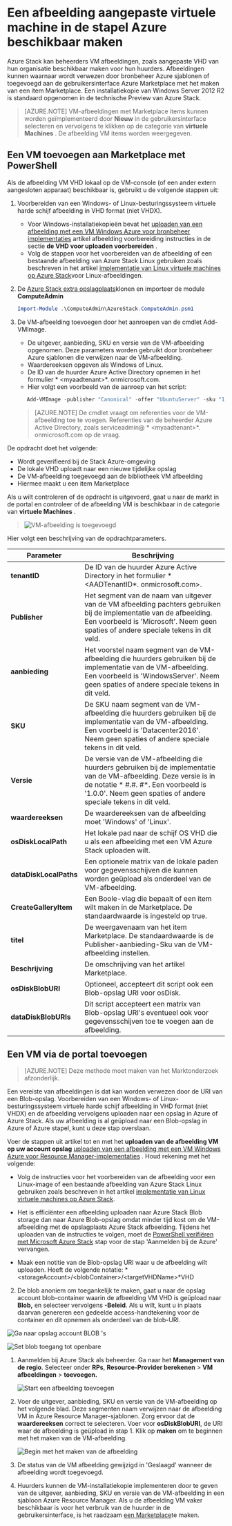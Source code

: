 <properties
    pageTitle="VM image toevoegen aan de stapel Azure | Microsoft Azure"
    description="Toevoegen van uw organisatie eigen Windows of Linux VM afbeelding voor huurders gebruiken"
    services="azure-stack"
    documentationCenter=""
    authors="mattmcg"
    manager="darmour"
    editor=""/>

<tags
    ms.service="azure-stack"
    ms.workload="na"
    ms.tgt_pltfrm="na"
    ms.devlang="na"
    ms.topic="get-started-article"
    ms.date="09/26/2016"
    ms.author="mattmcg"/>

# <a name="make-a-custom-virtual-machine-image-available-in-azure-stack"></a>Een afbeelding aangepaste virtuele machine in de stapel Azure beschikbaar maken


Azure Stack kan beheerders VM afbeeldingen, zoals aangepaste VHD van hun organisatie beschikbaar maken voor hun huurders. Afbeeldingen kunnen waarnaar wordt verwezen door bronbeheer Azure sjablonen of toegevoegd aan de gebruikersinterface Azure Marketplace met het maken van een item Marketplace. Een installatiekopie van Windows Server 2012 R2 is standaard opgenomen in de technische Preview van Azure Stack.

> [AZURE.NOTE] VM-afbeeldingen met Marketplace items kunnen worden geïmplementeerd door **Nieuw** in de gebruikersinterface selecteren en vervolgens te klikken op de categorie van **virtuele Machines** . De afbeelding VM items worden weergegeven.



## <a name="add-a-vm-image-to-marketplace-with-powershell"></a>Een VM toevoegen aan Marketplace met PowerShell

Als de afbeelding VM VHD lokaal op de VM-console (of een ander extern aangesloten apparaat) beschikbaar is, gebruikt u de volgende stappen uit:

1. Voorbereiden van een Windows- of Linux-besturingssysteem virtuele harde schijf afbeelding in VHD format (niet VHDX).
    -   Voor Windows-installatiekopieën bevat het [uploaden van een afbeelding met een VM Windows Azure voor bronbeheer implementaties](virtual-machines-windows-upload-image.md) artikel afbeelding voorbereiding instructies in de sectie **de VHD voor uploaden voorbereiden** .
    -   Volg de stappen voor het voorbereiden van de afbeelding of een bestaande afbeelding van Azure Stack Linux gebruiken zoals beschreven in het artikel [implementatie van Linux virtuele machines op Azure Stack](azure-stack-linux.md)voor Linux-afbeeldingen.

2. De [Azure Stack extra opslagplaats](https://aka.ms/azurestackaddvmimage)klonen en importeer de module **ComputeAdmin**

    ```powershell
    Import-Module .\ComputeAdmin\AzureStack.ComputeAdmin.psm1
    ```

3. De VM-afbeelding toevoegen door het aanroepen van de cmdlet Add-VMImage.
    -  De uitgever, aanbieding, SKU en versie van de VM-afbeelding opgenomen. Deze parameters worden gebruikt door bronbeheer Azure sjablonen die verwijzen naar de VM-afbeelding.
    -  Waardereeksen opgeven als Windows of Linux.
    -  De ID van de huurder Azure Active Directory opnemen in het formulier * &lt;myaadtenant&gt;*. onmicrosoft.com.
    - Hier volgt een voorbeeld van de aanroep van het script:

    ```powershell
       Add-VMImage -publisher "Canonical" -offer "UbuntuServer" -sku "14.04.3-LTS" -version "1.0.0" -osType Linux -osDiskLocalPath 'C:\Users\AzureStackAdmin\Desktop\UbuntuServer.vhd' -tenantID <myaadtenant>.onmicrosoft.com
    ```

    > [AZURE.NOTE] De cmdlet vraagt om referenties voor de VM-afbeelding toe te voegen. Referenties van de beheerder Azure Active Directory, zoals serviceadmin@ * &lt;myaadtenant&gt;*. onmicrosoft.com op de vraag.  

De opdracht doet het volgende:
- Wordt geverifieerd bij de Stack Azure-omgeving
- De lokale VHD uploadt naar een nieuwe tijdelijke opslag
- De VM-afbeelding toegevoegd aan de bibliotheek VM afbeelding
- Hiermee maakt u een item Marketplace

Als u wilt controleren of de opdracht is uitgevoerd, gaat u naar de markt in de portal en controleer of de afbeelding VM is beschikbaar in de categorie van **virtuele Machines** .

> ![VM-afbeelding is toegevoegd](./media/azure-stack-add-vm-image/image5.PNG)

Hier volgt een beschrijving van de opdrachtparameters.


| Parameter | Beschrijving |
|----------| ------------ |
|**tenantID** | De ID van de huurder Azure Active Directory in het formulier * &lt;AADTenantID*. onmicrosoft.com&gt;. |
|**Publisher** | Het segment van de naam van uitgever van de VM afbeelding pachters gebruiken bij de implementatie van de afbeelding. Een voorbeeld is 'Microsoft'. Neem geen spaties of andere speciale tekens in dit veld.|
|**aanbieding** | Het voorstel naam segment van de VM-afbeelding die huurders gebruiken bij de implementatie van de VM-afbeelding. Een voorbeeld is 'WindowsServer'. Neem geen spaties of andere speciale tekens in dit veld. |
| **SKU** | De SKU naam segment van de VM-afbeelding die huurders gebruiken bij de implementatie van de VM-afbeelding. Een voorbeeld is 'Datacenter2016'. Neem geen spaties of andere speciale tekens in dit veld. |
|**Versie** | De versie van de VM-afbeelding die huurders gebruiken bij de implementatie van de VM-afbeelding. Deze versie is in de notatie * \#.\#. \#*. Een voorbeeld is '1.0.0'. Neem geen spaties of andere speciale tekens in dit veld.|
| **waardereeksen** | De waardereeksen van de afbeelding moet 'Windows' of 'Linux'. |
|**osDiskLocalPath** | Het lokale pad naar de schijf OS VHD die u als een afbeelding met een VM Azure Stack uploaden wilt. |
|**dataDiskLocalPaths**| Een optionele matrix van de lokale paden voor gegevensschijven die kunnen worden geüpload als onderdeel van de VM-afbeelding.|
|**CreateGalleryItem**| Een Boole-vlag die bepaalt of een item wilt maken in de Marketplace. De standaardwaarde is ingesteld op true.|
|**titel**| De weergavenaam van het item Marketplace. De standaardwaarde is de Publisher-aanbieding-Sku van de VM-afbeelding instellen.|
|**Beschrijving**| De omschrijving van het artikel Marketplace. |
|**osDiskBlobURI**| Optioneel, accepteert dit script ook een Blob-opslag URI voor osDisk.|
|**dataDiskBlobURIs**| Dit script accepteert een matrix van Blob-opslag URI's eventueel ook voor gegevensschijven toe te voegen aan de afbeelding.|



## <a name="add-a-vm-image-through-the-portal"></a>Een VM via de portal toevoegen

> [AZURE.NOTE] Deze methode moet maken van het Marktonderzoek afzonderlijk.

Een vereiste van afbeeldingen is dat kan worden verwezen door de URI van een Blob-opslag. Voorbereiden van een Windows- of Linux-besturingssysteem virtuele harde schijf afbeelding in VHD format (niet VHDX) en de afbeelding vervolgens uploaden naar een opslag in Azure of Azure Stack. Als uw afbeelding is al geüpload naar een Blob-opslag in Azure of Azure stapel, kunt u deze stap overslaan.

Voer de stappen uit artikel tot en met het **uploaden van de afbeelding VM op uw account opslag** [uploaden van een afbeelding met een VM Windows Azure voor Resource Manager-implementaties](https://azure.microsoft.com/documentation/articles/virtual-machines-windows-upload-image/) . Houd rekening met het volgende:

-   Volg de instructies voor het voorbereiden van de afbeelding voor een Linux-image of een bestaande afbeelding van Azure Stack Linux gebruiken zoals beschreven in het artikel [implementatie van Linux virtuele machines op Azure Stack](azure-stack-linux.md).

- Het is efficiënter een afbeelding uploaden naar Azure Stack Blob storage dan naar Azure Blob-opslag omdat minder tijd kost om de VM-afbeelding met de opslagplaats Azure Stack afbeelding. Tijdens het uploaden van de instructies te volgen, moet de [PowerShell verifiëren met Microsoft Azure Stack](azure-stack-deploy-template-powershell.md) stap voor de stap 'Aanmelden bij de Azure' vervangen.

- Maak een notitie van de Blob-opslag URI waar u de afbeelding wilt uploaden. Heeft de volgende notatie: * &lt;storageAccount&gt;/&lt;blobContainer&gt;/&lt;targetVHDName&gt;*VHD

2.  De blob anoniem om toegankelijk te maken, gaat u naar de opslag account blob-container waarin de afbeelding VM VHD is geüpload naar **Blob,** en selecteer vervolgens **-Beleid**. Als u wilt, kunt u in plaats daarvan genereren een gedeelde access-handtekening voor de container en dit opnemen als onderdeel van de blob-URI.

![Ga naar opslag account BLOB 's](./media/azure-stack-add-vm-image/image1.png)

![Set blob toegang tot openbare](./media/azure-stack-add-vm-image/image2.png)

1.  Aanmelden bij Azure Stack als beheerder. Ga naar het **Management van de regio**. Selecteer onder **RPs**, **Resource-Provider berekenen** > **VM afbeeldingen** > **toevoegen.**

    ![Start een afbeelding toevoegen](./media/azure-stack-add-vm-image/image3.png)

2.  Voer de uitgever, aanbieding, SKU en versie van de VM-afbeelding op het volgende blad. Deze segmenten naam verwijzen naar de afbeelding VM in Azure Resource Manager-sjablonen. Zorg ervoor dat de **waardereeksen** correct te selecteren. Voer voor **osDiskBlobURI**, de URI waar de afbeelding is geüpload in stap 1. Klik op **maken** om te beginnen met het maken van de VM-afbeelding.

    ![Begin met het maken van de afbeelding](./media/azure-stack-add-vm-image/image4.png)

3.  De status van de VM afbeelding gewijzigd in 'Geslaagd' wanneer de afbeelding wordt toegevoegd.

4.  Huurders kunnen de VM-installatiekopie implementeren door te geven van de uitgever, aanbieding, SKU en versie van de VM-afbeelding in een sjabloon Azure Resource Manager. Als u de afbeelding VM vaker beschikbaar is voor het verbruik van de huurder in de gebruikersinterface, is het raadzaam [een Marketplace](azure-stack-create-and-publish-marketplace-item.md)te maken.
